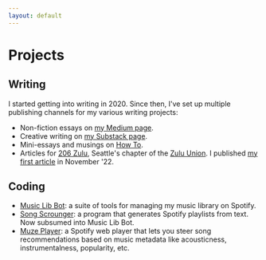 ```yaml
---
layout: default
---
```


# Projects
## Writing
I started getting into writing in 2020. Since then, I've set up multiple publishing channels for my various writing projects:
- Non-fiction essays on [my Medium page](https://okjuan.medium.com/).
- Creative writing on [my Substack page](https://okjuan.substack.com/).
- Mini-essays and musings on [How To](https://okjuan.github.io/howto).
- Articles for [206 Zulu](https://206zulu.org/), Seattle's chapter of the [Zulu Union](https://www.thezuluunion.com/). I published [my first article](https://www.206zulu.org/station-space-breaks-ground-at-king-street-station/) in November '22.

## Coding
- [Music Lib Bot](https://github.com/okjuan/music-lib-bot): a suite of tools for managing my music library on Spotify.
- [Song Scrounger](https://github.com/okjuan/song-scrounger): a program that generates Spotify playlists from text. Now subsumed into Music Lib Bot.
- [Muze Player](https://github.com/okjuan/muze): a Spotify web player that lets you steer song recommendations based on music metadata like acousticness, instrumentalness, popularity, etc.